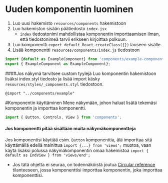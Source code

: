 # Uuden komponentin luominen

1. Luo uusi hakemisto `resources/components` hakemistoon
2. Luo hakemiston sisään päätiedosto `index.jsx`
    * `index` tiedostonimi mahdollistaa komponentin importtaamisen ilman, että tiedostonimeä tarvii erikseen kirjoittaa polkuun.
3. Luo komponentti `export default React.createClass({})` lauseen sisälle.
4. Lisää komponentti `resources/components/index.js` tiedostoon
```javascript
import {default as ExampleComponent} from 'components/example-component';
export { ExampleComponent as ExampleComponent};
``` 
####Jos näkymä tarvitsee custom tyylejä
Luo komponentin hakemistoon lisäksi index.styl tiedosto ja lisää import käsky `resources/styles/_components.styl` tiedostoon.
```stylus
@import "../components/example"
```

#Komponentin käyttäminen
Mene näkymään, johon haluat lisätä tekemäsi komponentin ja importtaa komponentti.
```javascript
import { Button, Controls, View } from 'components';
```
#### Jos komponentti pitää sisällään muita näkymäkomponentteja
Jos komponentisi käyttää esim. `Button` komponenttia, älä importtaa sitä käyttämällä edellä mainittua 
`import {...} from 'views';` muotoa, vaan käytä lisäksi polussa näkymäkomponentin omaa hakemistoa `import { default as EndView } from 'views/end';`
* Jos tätä ohjetta ei seuraa, on todennäköistä joutua  [Circular reference] tilanteeseen, jossa komponenttisi importtaa      komponentin, joka  importtaa komponenttisi.

[Circular reference]:http://en.wikipedia.org/wiki/Circular_reference